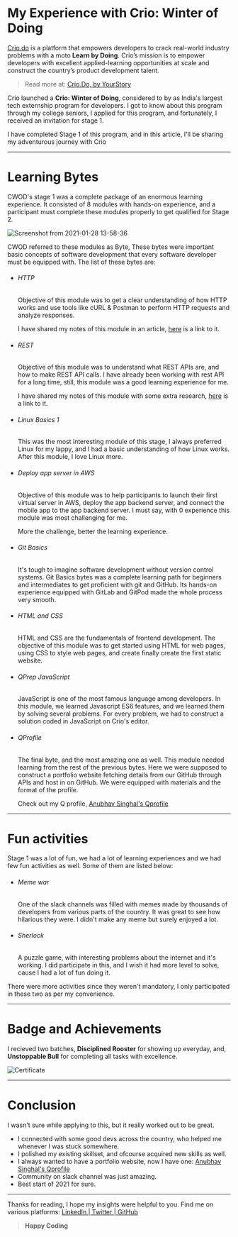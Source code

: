 # My Experience with Crio: Winter of Doing


[Crio.do](https://crio.do) is a platform that empowers developers to crack real-world industry problems with a moto **Learn by Doing**. Crio’s mission is to empower developers with excellent applied-learning opportunities at scale and construct the country’s product development talent.
> Read more at: [Crio.Do, by YourStory](https://yourstory.com/companies/criodo)

Crio launched a **Crio: Winter of Doing**, considered to by as India's largest tech externship program for developers. I got to know about this program through my college seniors, I applied for this program, and fortunately, I received an invitation for stage 1.

I have completed Stage 1 of this program, and in this article, I'll be sharing my adventurous journey with Crio

<hr>

# Learning Bytes

CWOD's stage 1 was a complete package of an enormous learning experience. It consisted of 8 modules with hands-on experience, and a participant must complete these modules properly to get qualified for Stage 2.

![Screenshot from 2021-01-28 13-58-36](https://user-images.githubusercontent.com/26124625/106110616-f5066300-6170-11eb-966f-92d488e172b3.png)

CWOD referred to these modules as Byte, These bytes were important basic concepts of software development that every software developer must be equipped with. The list of these bytes are:

- <h6> HTTP </h6> Objective of this module was to get a clear understanding of how HTTP works and use tools like cURL & Postman to perform HTTP requests and analyze responses. 
    
    I have shared my notes of this module in an article, [here](https://dev.to/anubhavitis/http-fundamentals-5831) is a link to it.
- <h6> REST </h6> Objective of this module was to understand what REST APIs are, and how to make REST API calls. I have already been working with rest API for a long time, still, this module was a good learning experience for me.

    I have shared my notes of this module with some extra research, [here](https://dev.to/anubhavitis/apis-for-beginners-34ie) is a link to it.
- <h6> Linux Basics 1 </h6> This was the most interesting module of this stage, I always preferred Linux for my lappy, and I had a basic understanding of how Linux works. After this module, I love Linux more.
- <h6> Deploy app server in AWS </h6> Objective of this module was to help participants to launch their first virtual server in AWS, deploy the app backend server, and connect the mobile app to the app backend server. I must say, with 0 experience this module was most challenging for me.

    More the challenge, better the learning experience.
- <h6> Git Basics </h6>
    It's tough to imagine software development without version control systems. Git Basics bytes was a complete learning path for beginners and intermediates to get proficient with git and GitHub. Its hands-on experience equipped with GitLab and GitPod made the whole process very smooth.
- <h6> HTML and CSS </h6>
    HTML and CSS are the fundamentals of frontend development. The objective of this module was to get started using HTML for web pages, using CSS to style web pages, and create finally create the first static website.

- <h6> QPrep JavaScript </h6> JavaScript is one of the most famous language among developers. In this module, we learned Javascript ES6 features, and we learned them by solving several problems. For every problem, we had to construct a solution coded in JavaScript on Crio's editor.

- <h6> QProfile </h6> The final byte, and the most amazing one as well. This module needed learning from the rest of the previous bytes. Here we were supposed to construct a portfolio website fetching details from our GitHub through APIs and host in on GitHub. We were equipped with materials and the format of the profile.

    Check out my Q profile, [Anubhav Singhal's Qprofile](https://anubhavitis.netlify.app/)

<hr>

# Fun activities

Stage 1 was a lot of fun, we had a lot of learning experiences and we had few fun activities as well. Some of them are listed below:

- <h6> Meme war</h6>One of the slack channels was filled with memes made by thousands of developers from various parts of the country. It was great to see how hilarious they were.
    I didn't make any meme but surely enjoyed a lot.

- <h6> Sherlock</h6> A puzzle game, with interesting problems about the internet and it's working. I did participate in this, and I wish it had more level to solve, cause I had a lot of fun doing it.

There were more activities since they weren't mandatory, I only participated in these two as per my convenience.

<hr>

# Badge and Achievements

I recieved two batches, **Disciplined Rooster** for showing up everyday, and, **Unstoppable Bull** for completing all tasks with excellence.

![Certificate](https://user-images.githubusercontent.com/26124625/106109520-a3a9a400-616f-11eb-8c1f-35923eebb417.png)

<hr>

# Conclusion
I wasn't sure while applying to this, but it really worked out to be great.
- I connected with some good devs across the country, who helped me whenever I was stuck somewhere.
- I polished my existing skillset, and ofcourse acquired new skills as well.
- I always wanted to have a portfolio website, now I have one: [Anubhav Singhal's Qprofile](https://anubhavitis.netlify.app/)
- Community on slack channel was just amazing.
- Best start of 2021 for sure.

<hr>

Thanks for reading, I hope my insights were helpful to you.
Find me on various platforms: <a href="https://linkedin.com/in/anubhavitis"> LinkedIn </a>|<a href="https://twitter.com/anubhavitis"> Twitter </a>|<a href="https://github.com/anubhavitis"> GitHub </a>

> **Happy Coding**